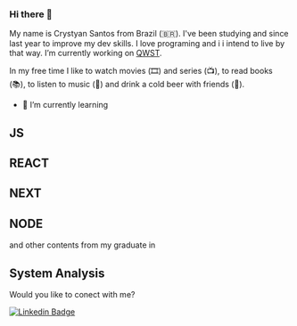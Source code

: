 ### Hi there 👋

My name is Crystyan Santos from Brazil (🇧🇷). I've been studying and since last year to improve my dev skills. I love programing and i i intend to live by that way. I’m currently working on [QWST](https://qwst.co/). 

In my free time I like to watch movies (🎞️) and series (📺), to read books (📚), to listen to music (🎵) and  drink a cold beer with friends (🍺).

- 🌱 I’m currently learning 
## JS 
## REACT 
## NEXT 
## NODE 
and other contents from my graduate in 
## System Analysis

Would you like to conect with me?

[![Linkedin Badge](https://img.shields.io/badge/-LinkedIn-blue?style=flat-square&logo=Linkedin&logoColor=white&link=https://www.linkedin.com/in/felipefialho)](https://www.linkedin.com/in/crystyan-santos-56a3943b/)




